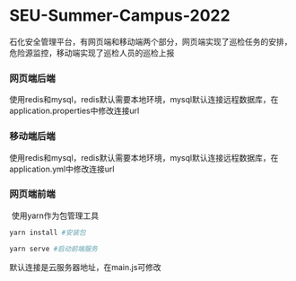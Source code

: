 # SEU-Summer-Campus-2022
石化安全管理平台，有网页端和移动端两个部分，网页端实现了巡检任务的安排，危险源监控，移动端实现了巡检人员的巡检上报

### 网页端后端

​	使用redis和mysql，redis默认需要本地环境，mysql默认连接远程数据库，在application.properties中修改连接url

### 移动端后端

​	使用redis和mysql，redis默认需要本地环境，mysql默认连接远程数据库，在application.yml中修改连接url

### 网页端前端

​	使用yarn作为包管理工具

```powershell
yarn install #安装包
```

```powershell
yarn serve #启动前端服务
```

默认连接是云服务器地址，在main.js可修改
